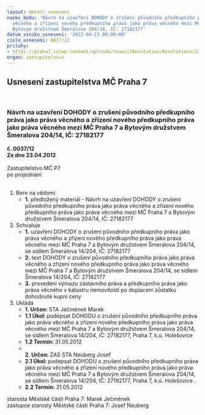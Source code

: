 ```yaml
---
layout: detail_usneseni
nazev_bodu: 'Návrh na uzavření DOHODY o zrušení původního předkupního práva jako práva
  věcného a zřízení nového předkupního práva jako práva věcného mezi MČ Praha 7 a
  Bytovým družstvem Šmeralova 204/14, IČ: 27182177'
datum_vzniku_usneseni: '2012-04-23 00:00:00'
cislo_usneseni: 0037/12
prilohy:
- https://praha7.cz/wp-content/uploads/councilResolution/Resolutions/22157/2-12-rada_03.04.2012.pdf
organ: zastupitelstvo
---
```

<div id="ucUsn_pList" class="usn">
	<span><h2>Usnesení zastupitelstva MČ Praha 7 </h2>
<br></span><div class="standBody">
<span><h3>Návrh na uzavření DOHODY o zrušení původního předkupního práva jako práva věcného a zřízení nového předkupního práva jako práva věcného mezi MČ Praha 7 a Bytovým družstvem Šmeralova 204/14, IČ: 27182177</h3></span><div class="center">
		<strong>č. 0037/12</strong><br>
	</div>
<div class="center">
		<strong>Ze dne 23.04.2012</strong><br><br>
	</div>Zastupitelstvo MČ P7<br> po projednání<br><br><ol>
<li>Bere na vědomí<ul><li>
<strong>1.</strong> předložený materiál - Návrh na uzavření DOHODY o zrušení původního předkupního práva jako práva věcného a zřízení nového předkupního práva jako práva věcného mezi MČ Praha 7 a Bytovým družstvem Šmeralova 204/14, IČ: 27182177</li></ul>
</li>
<li>Schvaluje<ul>
<li>
<strong>1.</strong> uzavření DOHODY o zrušení původního předkupního práva jako práva věcného a zřízení nového předkupního práva jako práva věcného mezi MČ Praha 7 a Bytovým družstvem Šmeralova 204/14, se sídlem Šmeralova 14/204, IČ: 27182177</li>
<li>
<strong>2.</strong> text DOHODY o zrušení původního předkupního práva jako práva věcného a zřízení nového předkupního práva jako práva věcného mezi MČ Praha 7 a Bytovým družstvem Šmeralova 204/14, se sídlem Šmeralova 14/204, IČ: 27182177</li>
<li>
<strong>3.</strong> provedení výmazu zástavního práva a předkupního práva jako práva věcného v katastru nemovitostí po doplacení zůstatku dohodnuté kupní ceny </li>
</ul>
</li>
<li>Ukládá<ul>
<li>
<strong>1. Určen: </strong>STA Ječmének Marek</li>
<li>
<strong>1.1 Úkol: </strong>podepsat DOHODU o zrušení původního předkupního práva jako práva věcného a zřízení nového předkupního práva jako práva věcného mezi MČ Praha 7 a Bytovým družstvem Šmeralova 204/14, se sídlem Šmeralova 14/204, IČ: 27182177, Praha 7, k.ú. Holešovice </li>
<li>
<strong>1.2 Termín: </strong>31.05.2012</li>
<li>
<strong><br>2. Určen: </strong>ZAS STA Neuberg Josef</li>
<li>
<strong>2.1 Úkol: </strong>podepsat DOHODU o zrušení původního předkupního práva jako práva věcného a zřízení nového předkupního práva jako práva věcného mezi MČ Praha 7 a Bytovým družstvem Šmeralova 204/14, se sídlem Šmeralova 14/204, IČ: 27182177, Praha 7, k.ú. Holešovice .</li>
<li>
<strong>2.2 Termín: </strong>31.05.2012</li>
</ul>
</li>
</ol>starosta Městské části Praha 7: Marek Ječmének<br>zástupce starosty Městské části Praha 7: Josef Neuberg
</div>
</div>